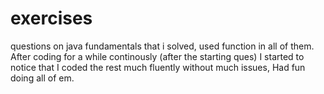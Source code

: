 # exercises
questions on java fundamentals that i solved, used function in all of them. 
After coding for a while continously (after the starting ques) I started to notice that I coded the rest much fluently without much issues, Had fun doing all of em. 
